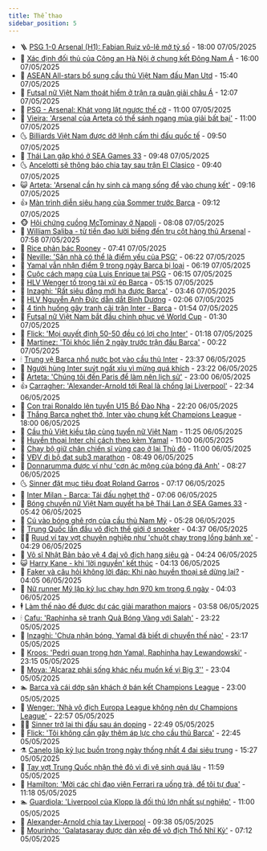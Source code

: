 ```yaml
---
title: Thể thao
sidebar_position: 5
---
```


<!-- vnexpress-the-thao:START -->
- 🪜 [PSG 1-0 Arsenal &lpar;H1&rpar;: Fabian Ruiz vô-lê mở tỷ số](https://vnexpress.net/psg-1-0-arsenal-h1-fabian-ruiz-vo-le-mo-ty-so-4882887.html) - 18:00 07/05/2025
- 🦩 [Xác định đối thủ của Công an Hà Nội ở chung kết Đông Nam Á](https://vnexpress.net/xac-dinh-doi-thu-cua-cong-an-ha-noi-o-chung-ket-dong-nam-a-4882987.html) - 16:00 07/05/2025
- 🧰 [ASEAN All-stars bổ sung cầu thủ Việt Nam đấu Man Utd](https://vnexpress.net/asean-all-stars-bo-sung-cau-thu-viet-nam-dau-man-utd-4882977.html) - 15:40 07/05/2025
- 🤗 [Futsal nữ Việt Nam thoát hiểm ở trận ra quân giải châu Á](https://vnexpress.net/futsal-nu-viet-nam-thoat-hiem-o-tran-ra-quan-giai-chau-a-4882920.html) - 12:07 07/05/2025
- 🥳 [PSG - Arsenal: Khát vọng lật ngược thế cờ](https://vnexpress.net/psg-arsenal-khat-vong-lat-nguoc-the-co-4882441.html) - 11:00 07/05/2025
- 🦣 [Vieira: &#39;Arsenal của Arteta có thể sánh ngang mùa giải bất bại&#39;](https://vnexpress.net/vieira-arsenal-cua-arteta-co-the-sanh-ngang-mua-giai-bat-bai-4882880.html) - 11:00 07/05/2025
- 🌜 [Billiards Việt Nam được dỡ lệnh cấm thi đấu quốc tế](https://vnexpress.net/billiards-viet-nam-duoc-do-lenh-cam-thi-dau-quoc-te-4882879.html) - 09:50 07/05/2025
- 🫶 [Thái Lan gặp khó ở SEA Games 33](https://vnexpress.net/thai-lan-gap-kho-o-sea-games-33-4882885.html) - 09:48 07/05/2025
- 🌜 [Ancelotti sẽ thông báo chia tay sau trận El Clasico](https://vnexpress.net/ancelotti-se-thong-bao-chia-tay-sau-tran-el-clasico-4882838.html) - 09:40 07/05/2025
- 😺 [Arteta: &#39;Arsenal cần hy sinh cả mạng sống để vào chung kết&#39;](https://vnexpress.net/arteta-arsenal-can-hy-sinh-ca-mang-song-de-vao-chung-ket-4882309.html) - 09:16 07/05/2025
- 👍 [Màn trình diễn siêu hạng của Sommer trước Barca](https://vnexpress.net/man-trinh-dien-sieu-hang-cua-sommer-truoc-barca-4882813.html) - 09:12 07/05/2025
- 🐵 [Hội chứng cuồng McTominay ở Napoli](https://vnexpress.net/hoi-chung-cuong-mctominay-o-napoli-4882497.html) - 08:08 07/05/2025
- 💫 [William Saliba - từ tiền đạo lười biếng đến trụ cột hàng thủ Arsenal](https://vnexpress.net/william-saliba-tu-tien-dao-luoi-bieng-den-tru-cot-hang-thu-arsenal-4882392.html) - 07:58 07/05/2025
- 🦆 [Rice phản bác Rooney](https://vnexpress.net/rice-phan-bac-rooney-4882499.html) - 07:41 07/05/2025
- 🙉 [Neville: &#39;Sân nhà có thể là điểm yếu của PSG&#39;](https://vnexpress.net/neville-san-nha-co-the-la-diem-yeu-cua-psg-4882487.html) - 06:22 07/05/2025
- 📝 [Yamal vẫn nhận điểm 9 trong ngày Barca bị loại](https://vnexpress.net/yamal-van-nhan-diem-9-trong-ngay-barca-bi-loai-4882603.html) - 06:19 07/05/2025
- 💯 [Cuộc cách mạng của Luis Enrique tại PSG](https://vnexpress.net/cuoc-cach-mang-cua-luis-enrique-tai-psg-4882693.html) - 06:15 07/05/2025
- 🌈 [HLV Wenger tố trọng tài xử ép Barca](https://vnexpress.net/hlv-wenger-to-trong-tai-xu-ep-barca-4882627.html) - 05:15 07/05/2025
- 🦩 [Inzaghi: &#39;Rất siêu đẳng mới hạ được Barca&#39;](https://vnexpress.net/inzaghi-rat-sieu-dang-moi-ha-duoc-barca-4882609.html) - 03:46 07/05/2025
- 🐲 [HLV Nguyễn Anh Đức dẫn dắt Bình Dương](https://vnexpress.net/hlv-nguyen-anh-duc-dan-dat-binh-duong-4882574.html) - 02:06 07/05/2025
- 🌁 [4 tình huống gây tranh cãi trận Inter - Barca](https://vnexpress.net/4-tinh-huong-gay-tranh-cai-tran-inter-barca-4882564.html) - 01:54 07/05/2025
- 💯 [Futsal nữ Việt Nam bắt đầu chinh phục vé World Cup](https://vnexpress.net/futsal-nu-viet-nam-bat-dau-chinh-phuc-ve-world-cup-4882551.html) - 01:30 07/05/2025
- 🌝 [Flick: &#39;Mọi quyết định 50-50 đều có lợi cho Inter&#39;](https://vnexpress.net/flick-moi-quyet-dinh-50-50-deu-co-loi-cho-inter-4882523.html) - 01:18 07/05/2025
- 🤖 [Martinez: &#39;Tôi khóc liền 2 ngày trước trận đấu Barca&#39;](https://vnexpress.net/martinez-toi-khoc-lien-2-ngay-truoc-tran-dau-barca-4882520.html) - 00:22 07/05/2025
- 🕯 [Trung vệ Barca nhổ nước bọt vào cầu thủ Inter](https://vnexpress.net/trung-ve-barca-nho-nuoc-bot-vao-cau-thu-inter-4882512.html) - 23:37 06/05/2025
- 🧰 [Người hùng Inter suýt ngất xỉu vì mừng quá khích](https://vnexpress.net/nguoi-hung-inter-suyt-ngat-xiu-vi-mung-qua-khich-4882507.html) - 23:22 06/05/2025
- 🥳 [Arteta: &#39;Chúng tôi đến Paris để làm nên lịch sử&#39;](https://vnexpress.net/arteta-chung-toi-den-paris-de-lam-nen-lich-su-4882500.html) - 23:00 06/05/2025
- 👍 [Carragher: &#39;Alexander-Arnold tới Real là chống lại Liverpool&#39;](https://vnexpress.net/carragher-alexander-arnold-toi-real-la-chong-lai-liverpool-4882370.html) - 22:34 06/05/2025
- 💪 [Con trai Ronaldo lên tuyển U15 Bồ Đào Nha](https://vnexpress.net/con-trai-ronaldo-len-tuyen-u15-bo-dao-nha-4882498.html) - 22:20 06/05/2025
- 👹 [Thắng Barca nghẹt thở, Inter vào chung kết Champions League](https://vnexpress.net/truc-tiep-tran-inter-vs-barca-o-luot-ve-ban-ket-champions-league-4882455-tong-thuat.html) - 18:00 06/05/2025
- 🧰 [Cầu thủ Việt kiều tập cùng tuyển nữ Việt Nam](https://vnexpress.net/cau-thu-viet-kieu-tap-cung-tuyen-nu-viet-nam-4882440.html) - 11:25 06/05/2025
- 🚀 [Huyền thoại Inter chỉ cách theo kèm Yamal](https://vnexpress.net/huyen-thoai-inter-chi-cach-theo-kem-yamal-4882411.html) - 11:00 06/05/2025
- 🎃 [Chạy bộ giữ chân chiến sĩ vùng cao ở lại Thủ đô](https://vnexpress.net/chay-bo-giu-chan-chien-si-vung-cao-o-lai-thu-do-4881628.html) - 11:00 06/05/2025
- 🧰 [VĐV đi bộ đạt sub3 marathon](https://vnexpress.net/vdv-di-bo-dat-sub3-marathon-4882223.html) - 08:49 06/05/2025
- 👀 [Donnarumma được ví như &#39;cơn ác mộng của bóng đá Anh&#39;](https://vnexpress.net/donnarumma-duoc-vi-nhu-con-ac-mong-cua-bong-da-anh-4882210.html) - 08:27 06/05/2025
- 🌜 [Sinner đặt mục tiêu đoạt Roland Garros](https://vnexpress.net/sinner-dat-muc-tieu-doat-roland-garros-4882224.html) - 07:17 06/05/2025
- 🫶 [Inter Milan - Barca: Tái đấu nghẹt thở](https://vnexpress.net/inter-milan-barca-tai-dau-nghet-tho-4882013.html) - 07:06 06/05/2025
- 🦄 [Bóng chuyền nữ Việt Nam quyết hạ bệ Thái Lan ở SEA Games 33](https://vnexpress.net/bong-chuyen-nu-viet-nam-quyet-ha-be-thai-lan-o-sea-games-33-4882241.html) - 05:42 06/05/2025
- 🥳 [Cú vào bóng ghê rợn của cầu thủ Nam Mỹ](https://vnexpress.net/cu-vao-bong-ghe-ron-cua-cau-thu-nam-my-4882227.html) - 05:28 06/05/2025
- 🐲 [Trung Quốc lần đầu vô địch thế giới ở snooker](https://vnexpress.net/trung-quoc-lan-dau-vo-dich-the-gioi-o-snooker-4882166.html) - 04:37 06/05/2025
- 🧑‍🏫 [Ruud ví tay vợt chuyên nghiệp như &#39;chuột chạy trong lồng bánh xe&#39;](https://vnexpress.net/ruud-vi-tay-vot-chuyen-nghiep-nhu-chuot-chay-trong-long-banh-xe-4882011.html) - 04:29 06/05/2025
- 🤔 [Võ sĩ Nhật Bản bảo vệ 4 đai vô địch hạng siêu gà](https://vnexpress.net/vo-si-nhat-ban-bao-ve-4-dai-vo-dich-hang-sieu-ga-4882203.html) - 04:24 06/05/2025
- 😺 [Harry Kane - khi &#39;lời nguyền&#39; kết thúc](https://vnexpress.net/harry-kane-khi-loi-nguyen-ket-thuc-4881926.html) - 04:13 06/05/2025
- 💪 [Faker và câu hỏi không lời đáp: Khi nào huyền thoại sẽ dừng lại?](https://vnexpress.net/faker-va-cau-hoi-khong-loi-dap-khi-nao-huyen-thoai-se-dung-lai-4882172.html) - 04:05 06/05/2025
- 💼 [Nữ runner Mỹ lập kỷ lục chạy hơn 970 km trong 6 ngày](https://vnexpress.net/nu-runner-my-lap-ky-luc-chay-hon-970-km-trong-6-ngay-4882158.html) - 04:03 06/05/2025
- 🕴 [Làm thế nào để được dự các giải marathon majors](https://vnexpress.net/lam-the-nao-de-duoc-du-cac-giai-marathon-majors-4882063.html) - 03:58 06/05/2025
- 🕯 [Cafu: &#39;Raphinha sẽ tranh Quả Bóng Vàng với Salah&#39;](https://vnexpress.net/cafu-raphinha-se-tranh-qua-bong-vang-voi-salah-4882016.html) - 23:22 05/05/2025
- 📝 [Inzaghi: &#39;Chưa nhận bóng, Yamal đã biết di chuyển thế nào&#39;](https://vnexpress.net/inzaghi-chua-nhan-bong-yamal-da-biet-di-chuyen-the-nao-4882005.html) - 23:17 05/05/2025
- 🧐 [Kroos: &#39;Pedri quan trọng hơn Yamal, Raphinha hay Lewandowski&#39;](https://vnexpress.net/kroos-pedri-quan-trong-hon-yamal-raphinha-hay-lewandowski-4882001.html) - 23:15 05/05/2025
- 🙉 [Moya: &#39;Alcaraz phải sống khác nếu muốn kế vị Big 3&#39;&#39;](https://vnexpress.net/moya-alcaraz-phai-song-khac-neu-muon-ke-vi-big-3-4882007.html) - 23:04 05/05/2025
- 🏊 [Barca và cái dớp sân khách ở bán kết Champions League](https://vnexpress.net/barca-va-cai-dop-san-khach-o-ban-ket-champions-league-4882012.html) - 23:00 05/05/2025
- 🌊 [Wenger: &#39;Nhà vô địch Europa League không nên dự Champions League&#39;](https://vnexpress.net/wenger-nha-vo-dich-europa-league-khong-nen-du-champions-league-4881999.html) - 22:57 05/05/2025
- 👨‍🏫 [Sinner trở lại thi đấu sau án doping](https://vnexpress.net/sinner-tro-lai-thi-dau-sau-an-doping-4882008.html) - 22:49 05/05/2025
- 🥷 [Flick: &#39;Tôi không cần gây thêm áp lực cho cầu thủ Barca&#39;](https://vnexpress.net/flick-toi-khong-can-gay-them-ap-luc-cho-cau-thu-barca-4882010.html) - 22:45 05/05/2025
- ⚗️ [Canelo lập kỷ lục buồn trong ngày thống nhất 4 đai siêu trung](https://vnexpress.net/canelo-lap-ky-luc-buon-trong-ngay-thong-nhat-4-dai-sieu-trung-4881990.html) - 15:27 05/05/2025
- 🌮 [Tay vợt Trung Quốc nhận thẻ đỏ vì đi vệ sinh quá lâu](https://vnexpress.net/tay-vot-trung-quoc-nhan-the-do-vi-di-ve-sinh-qua-lau-4881961.html) - 11:59 05/05/2025
- 🤩 [Hamilton: &#39;Mời các chỉ đạo viên Ferrari ra uống trà, để tôi tự đua&#39;](https://vnexpress.net/hamilton-moi-cac-chi-dao-vien-ferrari-ra-uong-tra-de-toi-tu-dua-4881937.html) - 11:18 05/05/2025
- 🏊 [Guardiola: &#39;Liverpool của Klopp là đối thủ lớn nhất sự nghiệp&#39;](https://vnexpress.net/guardiola-liverpool-cua-klopp-la-doi-thu-lon-nhat-su-nghiep-4881871.html) - 11:00 05/05/2025
- 🐎 [Alexander-Arnold chia tay Liverpool](https://vnexpress.net/alexander-arnold-chia-tay-liverpool-4874518.html) - 09:38 05/05/2025
- 💫 [Mourinho: &#39;Galatasaray được dàn xếp để vô địch Thổ Nhĩ Kỳ&#39;](https://vnexpress.net/mourinho-galatasaray-duoc-dan-xep-de-vo-dich-tho-nhi-ky-4881759.html) - 07:12 05/05/2025<!-- vnexpress-the-thao:END -->
